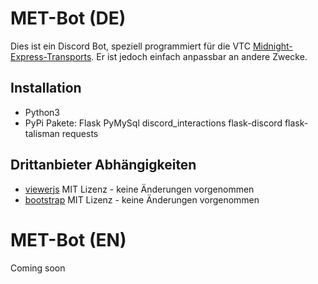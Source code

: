 # MET-Bot (DE)
Dies ist ein Discord Bot, speziell programmiert für die VTC [Midnight-Express-Transports](https://m-e-t.org).
Er ist jedoch einfach anpassbar an andere Zwecke.

## Installation
* Python3
* PyPi Pakete: Flask PyMySql discord_interactions flask-discord flask-talisman requests

## Drittanbieter Abhängigkeiten
* [viewerjs](https://github.com/fengyuanchen/viewerjs) MIT Lizenz - keine Änderungen vorgenommen
* [bootstrap](https://github.com/twbs/bootstrap) MIT Lizenz - keine Änderungen vorgenommen
# MET-Bot (EN)
Coming soon

